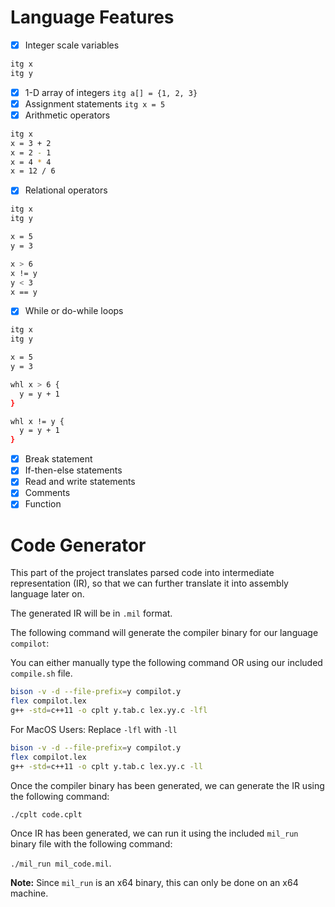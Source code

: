 # Language Features
- [x] Integer scale variables
```bash
itg x
itg y
```
- [x] 1-D array of integers 
`itg a[] = {1, 2, 3}`
- [x] Assignment statements
`itg x = 5`
- [x] Arithmetic operators
```bash
itg x
x = 3 + 2
x = 2 - 1
x = 4 * 4
x = 12 / 6
```
- [x] Relational operators
```bash
itg x
itg y

x = 5
y = 3

x > 6
x != y 
y < 3
x == y
```
- [x] While or do-while loops
```bash
itg x
itg y

x = 5
y = 3

whl x > 6 {
  y = y + 1
}

whl x != y {
  y = y + 1
}
```
- [x] Break statement
- [x] If-then-else statements
- [x] Read and write statements
- [x] Comments
- [x] Function

# Code Generator

This part of the project translates parsed code into intermediate representation (IR), so that we can further translate it into assembly language later on.


The generated IR will be in `.mil` format. 


The following command will generate the compiler binary for our language `compilot`:

You can either manually type the following command OR using our included `compile.sh` file.
```bash
bison -v -d --file-prefix=y compilot.y
flex compilot.lex
g++ -std=c++11 -o cplt y.tab.c lex.yy.c -lfl
```

For MacOS Users:
Replace `-lfl` with `-ll`
```bash
bison -v -d --file-prefix=y compilot.y
flex compilot.lex
g++ -std=c++11 -o cplt y.tab.c lex.yy.c -ll
```

Once the compiler binary has been generated, we can generate the IR using the following command:

`./cplt code.cplt`

Once IR has been generated, we can run it using the included `mil_run` binary file with the following command: 

`./mil_run mil_code.mil`.

**Note:** Since `mil_run` is an x64 binary, this can only be done on an x64 machine.
